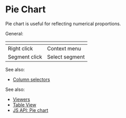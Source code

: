<!-- TITLE: Pie Chart -->
<!-- SUBTITLE: -->

# Pie Chart

Pie chart is useful for reflecting numerical proportions.

General:

| []()                  |                |
|-----------------------|----------------|
| Right click           | Context menu   |
| Segment click         | Select segment |


See also:
  * [Column selectors](column-selectors.md)


See also: 
  
  * [Viewers](../viewers/viewers.md)
  * [Table View](../views/table-view.md)
  * [JS API: Pie chart](https://public.datagrok.ai/js/samples/ui/viewers/pie-chart)
